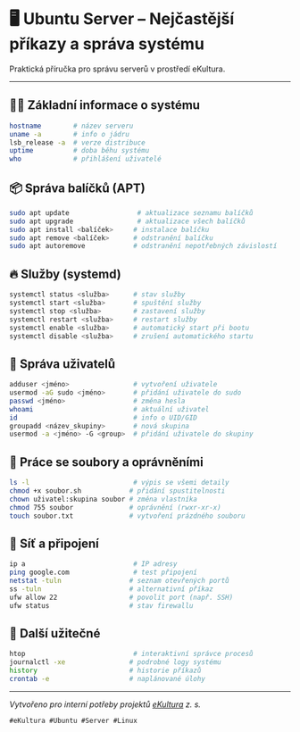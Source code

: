 # 🖥️ Ubuntu Server – Nejčastější příkazy a správa systému

Praktická příručka pro správu serverů v prostředí eKultura.

---

## 🧑‍💻 Základní informace o systému

```bash
hostname        # název serveru
uname -a        # info o jádru
lsb_release -a  # verze distribuce
uptime          # doba běhu systému
who             # přihlášení uživatelé
```

## 📦 Správa balíčků (APT)

```bash
sudo apt update                 # aktualizace seznamu balíčků
sudo apt upgrade                # aktualizace všech balíčků
sudo apt install <balíček>     # instalace balíčku
sudo apt remove <balíček>      # odstranění balíčku
sudo apt autoremove            # odstranění nepotřebných závislostí
```

## 🔥 Služby (systemd)

```bash
systemctl status <služba>      # stav služby
systemctl start <služba>       # spuštění služby
systemctl stop <služba>        # zastavení služby
systemctl restart <služba>     # restart služby
systemctl enable <služba>      # automatický start při bootu
systemctl disable <služba>     # zrušení automatického startu
```

## 👥 Správa uživatelů

```bash
adduser <jméno>                # vytvoření uživatele
usermod -aG sudo <jméno>       # přidání uživatele do sudo
passwd <jméno>                 # změna hesla
whoami                         # aktuální uživatel
id                             # info o UID/GID
groupadd <název_skupiny>       # nová skupina
usermod -a <jméno> -G <group>  # přidání uživatele do skupiny
```

## 📂 Práce se soubory a oprávněními

```bash
ls -l                          # výpis se všemi detaily
chmod +x soubor.sh            # přidání spustitelnosti
chown uživatel:skupina soubor # změna vlastníka
chmod 755 soubor              # oprávnění (rwxr-xr-x)
touch soubor.txt              # vytvoření prázdného souboru
```

## 📶 Síť a připojení

```bash
ip a                           # IP adresy
ping google.com                # test připojení
netstat -tuln                 # seznam otevřených portů
ss -tuln                      # alternativní příkaz
ufw allow 22                  # povolit port (např. SSH)
ufw status                    # stav firewallu
```

## 🧰 Další užitečné

```bash
htop                           # interaktivní správce procesů
journalctl -xe                # podrobné logy systému
history                       # historie příkazů
crontab -e                    # naplánované úlohy
```

---

*Vytvořeno pro interní potřeby projektů [eKultura](https://ekultura.eu) z. s.*  

`#eKultura #Ubuntu #Server #Linux`

